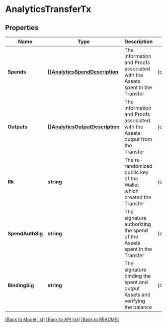 # AnalyticsTransferTx

## Properties
Name | Type | Description | Notes
------------ | ------------- | ------------- | -------------
**Spends** | [**[]AnalyticsSpendDescription**](AnalyticsSpendDescription.md) | The information and Proofs associated with the Assets spent in the Transfer | [optional] 
**Outputs** | [**[]AnalyticsOutputDescription**](AnalyticsOutputDescription.md) | The information and Proofs associated with the Assets output from the Transfer | [optional] 
**Rk** | **string** | The re-randomized public key of the Wallet which created the Transfer | [optional] 
**SpendAuthSig** | **string** | The signature authorizing the spend of the Assets spent in the Transfer | [optional] 
**BindingSig** | **string** | The signature binding the spent and output Assets and verifying the balance | [optional] 

[[Back to Model list]](../README.md#documentation-for-models) [[Back to API list]](../README.md#documentation-for-api-endpoints) [[Back to README]](../README.md)


